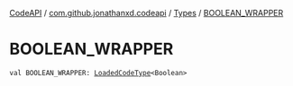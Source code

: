 [CodeAPI](../../index.md) / [com.github.jonathanxd.codeapi](../index.md) / [Types](index.md) / [BOOLEAN_WRAPPER](.)

# BOOLEAN_WRAPPER

`val BOOLEAN_WRAPPER: `[`LoadedCodeType`](../../com.github.jonathanxd.codeapi.type/-loaded-code-type/index.md)`<Boolean>`